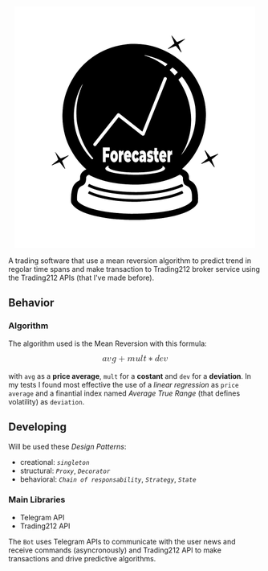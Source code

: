 <p align="center">
  <img src="./static/crystal_sphere.png" alt="Forecaster Logo">
</p>

A trading software that use a mean reversion algorithm to predict trend in regolar time spans and make transaction to Trading212 broker service using the Trading212 APIs (that I've made before).

## Behavior

### Algorithm

The algorithm used is the Mean Reversion with this formula:

<p align="center">
  <img src="./static/formula-1.png" alt="Forecaster Logo">
</p>

with `avg` as a **price average**, `mult` for a **costant** and `dev` for a **deviation**. In my tests I found most effective the use of a _linear regression_ as `price average` and a finantial index named _Average True Range_ (that defines volatility) as `deviation`.

## Developing

Will be used these _Design Patterns_:

- creational: _`singleton`_
- structural: _`Proxy`_, _`Decorator`_
- behavioral: _`Chain of responsability`_, _`Strategy`_, _`State`_

### Main Libraries

- Telegram API
- Trading212 API

The `Bot` uses Telegram APIs to communicate with the user news and receive commands (asyncronously) and Trading212 API to make transactions and drive predictive algorithms.
